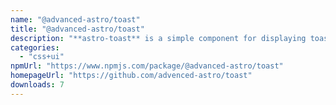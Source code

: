 ```yaml
---
name: "@advanced-astro/toast"
title: "@advanced-astro/toast"
description: "**astro-toast** is a simple component for displaying toasts on your website."
categories:
  - "css+ui"
npmUrl: "https://www.npmjs.com/package/@advanced-astro/toast"
homepageUrl: "https://github.com/advenced-astro/toast"
downloads: 7
---
```

